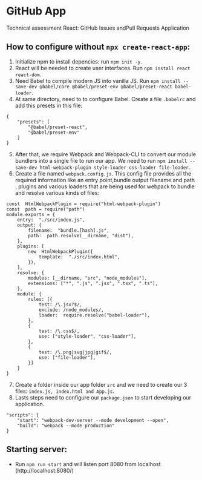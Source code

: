 # GitHub App

Technical assessment React: GitHub Issues andPull Requests Application

## How to configure without `npx create-react-app`:

1. Initialize npm to install depencies: run `npm init -y`.
2. React will be needed to create user interfaces. Run `npm install react react-dom`.
3. Need Babel to compile modern JS into vanilla JS. Run `npm install --save-dev @babel/core @babel/preset-env @babel/preset-react babel-loader`.
4. At same directory, need to to configure Babel. Create a file `.babelrc` and add this presets in this file:
```
{
	"presets": [
		"@babel/preset-react",
		"@babel/preset-env"
	]
}
```
5. After that, we require Webpack and Webpack-CLI to convert our module bundlers into a single file to run our app. We need to run `npm install --save-dev html-webpack-plugin style-loader css-loader file-loader`.
6. Create a file named `webpack.config.js`. This config file provides all the required information like an entry point,bundle output filename and path , plugins and various loaders that are being used for webpack to bundle and resolve various kinds of files:
```
const  HtmlWebpackPlugin = require("html-webpack-plugin")
const  path = require("path")
module.exports = {
	entry:  "./src/index.js",
	output: {
		filename:  "bundle.[hash].js",
		path:  path.resolve(__dirname, "dist"),
	},
	plugins: [
		new  HtmlWebpackPlugin({
			template:  "./src/index.html",
		}),
	],
	resolve: {
		modules: [__dirname, "src", "node_modules"],
		extensions: ["*", ".js", ".jsx", ".tsx", ".ts"],
	},
	module: {
		rules: [{
			test: /\.jsx?$/,
			exclude: /node_modules/,
			loader:  require.resolve("babel-loader"),
		},
		{
			test: /\.css$/,
			use: ["style-loader", "css-loader"],
		},
		{
			test: /\.png|svg|jpg|gif$/,
			use: ["file-loader"],
		}]
	}
}
```
7. Create a folder inside our app folder `src` and we need to create our 3 files: `index.js, index.html and App.js`.
8. Lasts steps need to configure our `package.json` to start developing our application. 
```
"scripts": {
	"start": "webpack-dev-server --mode development --open",
	"build": "webpack --mode production"
}
```

## Starting server:

- Run `npm run start` and will listen port 8080 from localhost (http://localhost:8080/)